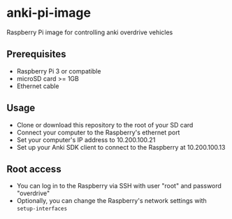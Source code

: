 # anki-pi-image
Raspberry Pi image for controlling anki overdrive vehicles

## Prerequisites

* Raspberry Pi 3 or compatible
* microSD card >= 1GB
* Ethernet cable

## Usage

* Clone or download this repository to the root of your SD card
* Connect your computer to the Raspberry's ethernet port
* Set your computer's IP address to 10.200.100.21
* Set up your Anki SDK client to connect to the Raspberry at 10.200.100.13

## Root access
* You can log in to the Raspberry via SSH with user "root" and password "overdrive"
* Optionally, you can change the Raspberry's network settings with `setup-interfaces`
